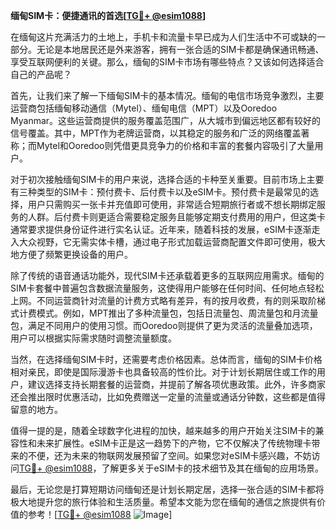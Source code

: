 **缅甸SIM卡：便捷通讯的首选[[TG💪+ @esim1088](https://t.me/s/esim1088)]**

在缅甸这片充满活力的土地上，手机卡和流量卡早已成为人们生活中不可或缺的一部分。无论是本地居民还是外来游客，拥有一张合适的SIM卡都是确保通讯畅通、享受互联网便利的关键。那么，缅甸的SIM卡市场有哪些特点？又该如何选择适合自己的产品呢？

首先，让我们来了解一下缅甸SIM卡的基本情况。缅甸的电信市场竞争激烈，主要运营商包括缅甸移动通信（Mytel）、缅甸电信（MPT）以及Ooredoo Myanmar。这些运营商提供的服务覆盖范围广，从大城市到偏远地区都有较好的信号覆盖。其中，MPT作为老牌运营商，以其稳定的服务和广泛的网络覆盖著称；而Mytel和Ooredoo则凭借更具竞争力的价格和丰富的套餐内容吸引了大量用户。

对于初次接触缅甸SIM卡的用户来说，选择合适的卡种至关重要。目前市场上主要有三种类型的SIM卡：预付费卡、后付费卡以及eSIM卡。预付费卡是最常见的选择，用户只需购买一张卡并充值即可使用，非常适合短期旅行者或不想长期绑定服务的人群。后付费卡则更适合需要稳定服务且能够定期支付费用的用户，但这类卡通常要求提供身份证件进行实名认证。近年来，随着科技的发展，eSIM卡逐渐走入大众视野，它无需实体卡槽，通过电子形式加载运营商配置文件即可使用，极大地方便了频繁更换设备的用户。

除了传统的语音通话功能外，现代SIM卡还承载着更多的互联网应用需求。缅甸的SIM卡套餐中普遍包含数据流量服务，这使得用户能够在任何时间、任何地点轻松上网。不同运营商针对流量的计费方式略有差异，有的按月收费，有的则采取阶梯式计费模式。例如，MPT推出了多种流量包，包括日流量包、周流量包和月流量包，满足不同用户的使用习惯。而Ooredoo则提供了更为灵活的流量叠加选项，用户可以根据实际需求随时调整流量额度。

当然，在选择缅甸SIM卡时，还需要考虑价格因素。总体而言，缅甸的SIM卡价格相对亲民，即使是国际漫游卡也具备较高的性价比。对于计划长期居住或工作的用户，建议选择支持长期套餐的运营商，并提前了解各项优惠政策。此外，许多商家还会推出限时优惠活动，比如免费赠送一定量的流量或通话分钟数，这些都是值得留意的地方。

值得一提的是，随着全球数字化进程的加快，越来越多的用户开始关注SIM卡的兼容性和未来扩展性。eSIM卡正是这一趋势下的产物，它不仅解决了传统物理卡带来的不便，还为未来的物联网发展预留了空间。如果您对eSIM卡感兴趣，不妨访问[TG💪+ @esim1088](https://t.me/s/esim1088)，了解更多关于eSIM卡的技术细节及其在缅甸的应用场景。

最后，无论您是打算短期访问缅甸还是计划长期定居，选择一张合适的SIM卡都将极大地提升您的旅行体验和生活质量。希望本文能为您在缅甸的通信之旅提供有价值的参考！[[TG💪+ @esim1088](https://t.me/s/esim1088) ![Image](https://i.postimg.cc/4NQfJmqS/Snipaste-2025-05-13-00-14-12.png)]